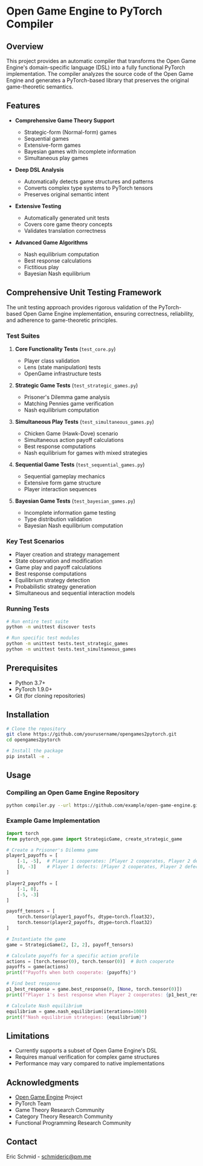 # Open Game Engine to PyTorch Compiler

## Overview

This project provides an automatic compiler that transforms the Open Game Engine's domain-specific language (DSL) into a fully functional PyTorch implementation. The compiler analyzes the source code of the Open Game Engine and generates a PyTorch-based library that preserves the original game-theoretic semantics.

## Features

- **Comprehensive Game Theory Support**
  - Strategic-form (Normal-form) games
  - Sequential games
  - Extensive-form games 
  - Bayesian games with incomplete information
  - Simultaneous play games

- **Deep DSL Analysis**
  - Automatically detects game structures and patterns
  - Converts complex type systems to PyTorch tensors
  - Preserves original semantic intent

- **Extensive Testing**
  - Automatically generated unit tests
  - Covers core game theory concepts
  - Validates translation correctness

- **Advanced Game Algorithms**
  - Nash equilibrium computation
  - Best response calculations
  - Fictitious play
  - Bayesian Nash equilibrium

## Comprehensive Unit Testing Framework

The unit testing approach provides rigorous validation of the PyTorch-based Open Game Engine implementation, ensuring correctness, reliability, and adherence to game-theoretic principles.

### Test Suites

1. **Core Functionality Tests** (`test_core.py`)
   - Player class validation
   - Lens (state manipulation) tests
   - OpenGame infrastructure tests

2. **Strategic Game Tests** (`test_strategic_games.py`)
   - Prisoner's Dilemma game analysis
   - Matching Pennies game verification
   - Nash equilibrium computation

3. **Simultaneous Play Tests** (`test_simultaneous_games.py`)
   - Chicken Game (Hawk-Dove) scenario
   - Simultaneous action payoff calculations
   - Best response computations
   - Nash equilibrium for games with mixed strategies

4. **Sequential Game Tests** (`test_sequential_games.py`)
   - Sequential gameplay mechanics
   - Extensive form game structure
   - Player interaction sequences

5. **Bayesian Game Tests** (`test_bayesian_games.py`)
   - Incomplete information game testing
   - Type distribution validation
   - Bayesian Nash equilibrium computation

### Key Test Scenarios

- Player creation and strategy management
- State observation and modification
- Game play and payoff calculations
- Best response computations
- Equilibrium strategy detection
- Probabilistic strategy generation
- Simultaneous and sequential interaction models

### Running Tests

```bash
# Run entire test suite
python -m unittest discover tests

# Run specific test modules
python -m unittest tests.test_strategic_games
python -m unittest tests.test_simultaneous_games
```

## Prerequisites

- Python 3.7+
- PyTorch 1.9.0+
- Git (for cloning repositories)

## Installation

```bash
# Clone the repository
git clone https://github.com/yourusername/opengames2pytorch.git
cd opengames2pytorch

# Install the package
pip install -e .
```

## Usage

### Compiling an Open Game Engine Repository

```bash
python compiler.py --url https://github.com/example/open-game-engine.git --output ./pytorch-oge
```

### Example Game Implementation

```python
import torch
from pytorch_oge.game import StrategicGame, create_strategic_game

# Create a Prisoner's Dilemma game
player1_payoffs = [
    [-1, -5],  # Player 1 cooperates: [Player 2 cooperates, Player 2 defects]
    [0, -3]    # Player 1 defects: [Player 2 cooperates, Player 2 defects]
]

player2_payoffs = [
    [-1, 0],   
    [-5, -3]   
]

payoff_tensors = [
    torch.tensor(player1_payoffs, dtype=torch.float32),
    torch.tensor(player2_payoffs, dtype=torch.float32)
]

# Instantiate the game
game = StrategicGame(2, [2, 2], payoff_tensors)

# Calculate payoffs for a specific action profile
actions = [torch.tensor(0), torch.tensor(0)]  # Both cooperate
payoffs = game(actions)
print(f"Payoffs when both cooperate: {payoffs}")

# Find best response
p1_best_response = game.best_response(0, [None, torch.tensor(0)])
print(f"Player 1's best response when Player 2 cooperates: {p1_best_response}")

# Calculate Nash equilibrium
equilibrium = game.nash_equilibrium(iterations=1000)
print(f"Nash equilibrium strategies: {equilibrium}")
```

## Limitations

- Currently supports a subset of Open Game Engine's DSL
- Requires manual verification for complex game structures
- Performance may vary compared to native implementations

## Acknowledgments

- [Open Game Engine](https://github.com/CyberCat-Institute/open-game-engine/) Project
- PyTorch Team
- Game Theory Research Community
- Category Theory Research Community
- Functional Programming Research Community

## Contact

Eric Schmid - schmideric@pm.me
